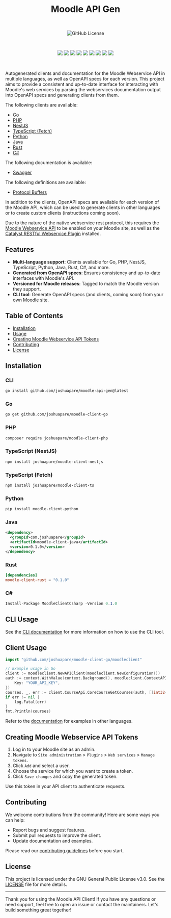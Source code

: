 <br>

<h1 align="center">Moodle API Gen</h1>

<br>

<p align="center">
  <img alt="GitHub License" src="https://img.shields.io/github/license/joshuapare/moodle-api-gen">
</p>

<br>

<p align="center">
  <img src="https://img.shields.io/badge/Go-00ADD8?style=for-the-badge&logo=go&logoColor=white" />
  <img src="https://img.shields.io/badge/JavaScript-323330?style=for-the-badge&logo=javascript&logoColor=F7DF1E" />
  <img src="https://img.shields.io/badge/Kotlin-B125EA?style=for-the-badge&logo=kotlin&logoColor=white" />
  <img src="https://img.shields.io/badge/nestjs-E0234E?style=for-the-badge&logo=nestjs&logoColor=white" />
  <img src="https://img.shields.io/badge/Node--Red-8F0000?style=for-the-badge&logo=nodered&logoColor=white" />
  <img src="https://img.shields.io/badge/PHP-777BB4?style=for-the-badge&logo=php&logoColor=white" />
  <img src="https://img.shields.io/badge/Python-FFD43B?style=for-the-badge&logo=python&logoColor=blue" />
  <img src="https://img.shields.io/badge/Rust-FFF?style=for-the-badge&logo=rust&logoColor=black" />
  <img src="https://img.shields.io/badge/TypeScript-007ACC?style=for-the-badge&logo=typescript&logoColor=white" />
</p>
 
<br>

Autogenerated clients and documentation for the Moodle Webservice API in multiple languages, as well as OpenAPI specs for each version. This project aims to provide a consistent and up-to-date interface for interacting with Moodle's web services by parsing the webservices documentation output into OpenAPI specs and generating clients from them.

The following clients are available:
- [Go](https://pkg.go.dev/github.com/joshuapare/moodle-client-go)
- [PHP](https://packagist.org/packages/joshuapare/moodle-client-php)
- [NestJS](https://www.npmjs.com/package/joshuapare/moodle-client-nestjs)
- [TypeScript (Fetch)](https://www.npmjs.com/package/joshuapare/moodle-client-ts)
- [Python](https://pypi.org/project/moodle-client-python)
- [Java](https://search.maven.org/artifact/com.joshuapare/moodle-client-java)
- [Rust](https://crates.io/crates/moodle-client-rust)
- [C#](https://www.nuget.org/packages/MoodleClientCsharp)

The following documentation is available:
- [Swagger](https://github.com/joshuapare/moodle-api-gen/tree/main/gen/swagger)

The following definitions are available:
- [Protocol Buffers](https://github.com/joshuapare/moodle-api-gen/tree/main/gen/proto)

In addition to the clients, OpenAPI specs are available for each version of the Moodle API, which can be used to generate clients in other languages or to create custom clients (instructions coming soon).

Due to the nature of the native webservice rest protocol, this requires the [Moodle Webservice API](https://docs.moodle.org/dev/Web_service_API) to be enabled on your Moodle site, as well as the [Catalyst RESTful Webservice Plugin](https://github.com/catalyst/moodle-webservice_restful) installed.

## Features

- **Multi-language support**: Clients available for Go, PHP, NestJS, TypeScript, Python, Java, Rust, C#, and more.
- **Generated from OpenAPI specs**: Ensures consistency and up-to-date interfaces with Moodle's API.
- **Versioned for Moodle releases**: Tagged to match the Moodle version they support.
- **CLI tool**: Generate OpenAPI specs (and clients, coming soon) from your own Moodle site.

## Table of Contents

- [Installation](#installation)
- [Usage](#usage)
- [Creating Moodle Webservice API Tokens](#creating-moodle-webservice-api-tokens)
- [Contributing](#contributing)
- [License](#license)

## Installation

### CLI
```bash
go install github.com/joshuapare/moodle-api-gen@latest
```

### Go

```bash
go get github.com/joshuapare/moodle-client-go
```

### PHP

```bash
composer require joshuapare/moodle-client-php
```

### TypeScript (NestJS)

```bash
npm install joshuapare/moodle-client-nestjs
```

### TypeScript (Fetch)

```bash
npm install joshuapare/moodle-client-ts
```

### Python

```bash
pip install moodle-client-python
```

### Java

```xml
<dependency>
  <groupId>com.joshuapare</groupId>
  <artifactId>moodle-client-java</artifactId>
  <version>0.1.0</version>
</dependency>
```

### Rust

```toml
[dependencies]
moodle-client-rust = "0.1.0"
```

### C#

```csharp
Install-Package MoodleClientCsharp -Version 0.1.0
```

## CLI Usage

See the [CLI documentation](docs/cli/moodle-api-gen.md) for more information on how to use the CLI tool.

## Client Usage

```go
import "github.com/joshuapare/moodle-client-go/moodleclient"

// Example usage in Go
client := moodleclient.NewAPIClient(moodleclient.NewConfiguration())
auth := context.WithValue(context.Background(), moodleclient.ContextAPIKey, moodleclient.APIKey{
    Key: "YOUR_API_KEY",
})
courses, _, err := client.CourseApi.CoreCourseGetCourses(auth, []int32{})
if err != nil {
    log.Fatal(err)
}
fmt.Println(courses)
```

Refer to the [documentation](docs) for examples in other languages.

## Creating Moodle Webservice API Tokens

1. Log in to your Moodle site as an admin.
2. Navigate to `Site administration` > `Plugins` > `Web services` > `Manage tokens`.
3. Click `Add` and select a user.
4. Choose the service for which you want to create a token.
5. Click `Save changes` and copy the generated token.

Use this token in your API client to authenticate requests.

## Contributing

We welcome contributions from the community! Here are some ways you can help:

- Report bugs and suggest features.
- Submit pull requests to improve the client.
- Update documentation and examples.

Please read our [contributing guidelines](CONTRIBUTING.md) before you start.

## License

This project is licensed under the GNU General Public License v3.0. See the [LICENSE](LICENSE) file for more details.

---

Thank you for using the Moodle API Client! If you have any questions or need support, feel free to open an issue or contact the maintainers. Let's build something great together!
